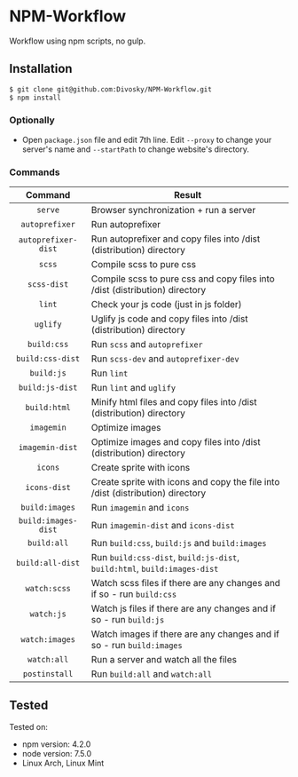 # NPM-Workflow

Workflow using npm scripts, no gulp.

## Installation

```sh
$ git clone git@github.com:Divosky/NPM-Workflow.git
$ npm install
```

### Optionally

- Open `package.json` file and edit 7th line. Edit `--proxy` to change your server's name and `--startPath` to change website's directory.

### Commands

|      Command       | Result |
:-----------------: | ------------------------------------------------------------------------------
      `serve`       | Browser synchronization + run a server
  `autoprefixer`    | Run autoprefixer
`autoprefixer-dist` | Run autoprefixer and copy files into /dist (distribution) directory
      `scss`        | Compile scss to pure css
    `scss-dist`     | Compile scss to pure css and copy files into /dist (distribution) directory
      `lint`        | Check your js code (just in js folder)
     `uglify`       | Uglify js code and copy files into /dist (distribution) directory
    `build:css`     | Run `scss` and `autoprefixer`
 `build:css-dist`   | Run `scss-dev` and `autoprefixer-dev`
    `build:js`      | Run `lint`
  `build:js-dist`   | Run `lint` and `uglify`
   `build:html`     | Minify html files and copy files into /dist (distribution) directory
    `imagemin`      | Optimize images
  `imagemin-dist`   | Optimize images and copy files into /dist (distribution) directory
      `icons`       | Create sprite with icons
   `icons-dist`     | Create sprite with icons and copy the file into /dist (distribution) directory
  `build:images`    | Run `imagemin` and `icons`
`build:images-dist` | Run `imagemin-dist` and `icons-dist`
    `build:all`     | Run `build:css`, `build:js` and `build:images`
 `build:all-dist`   | Run `build:css-dist`, `build:js-dist`, `build:html`, `build:images-dist`
   `watch:scss`     | Watch scss files if there are any changes and if so - run `build:css`
    `watch:js`      | Watch js files if there are any changes and if so - run `build:js`
  `watch:images`    | Watch images if there are any changes and if so - run `build:images`
    `watch:all`     | Run a server and watch all the files
   `postinstall`    | Run `build:all` and `watch:all`

## Tested

Tested on:
- npm version: 4.2.0
- node version: 7.5.0
- Linux Arch, Linux Mint
